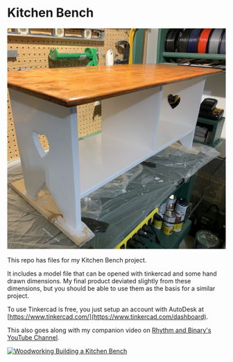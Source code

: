 # Kitchen Bench

![kitchen bench](./kitchen-bench.jpg)

This repo has files for my Kitchen Bench project.

It includes a model file that can be opened with tinkercad and some hand drawn dimensions. My final product deviated slightly from these dimensions, but you should be able to use them as the basis for a similar project.

To use Tinkercad is free, you just setup an account with AutoDesk at [https://www.tinkercad.com/](https://www.tinkercad.com/dashboard).

This also goes along with my companion video on [Rhythm and Binary's YouTube Channel](https://www.youtube.com/channel/UCvAKKewP_o2l3XnwDzSxftw).

[![Woodworking Building a Kitchen Bench](https://img.youtube.com/vi/OnexG_kGxfA/0.jpg)](https://www.youtube.com/watch?v=OnexG_kGxfA)
